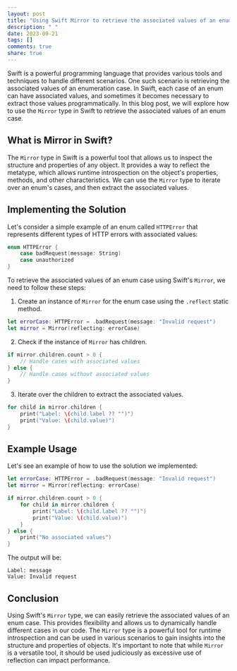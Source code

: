 ```yaml
---
layout: post
title: "Using Swift Mirror to retrieve the associated values of an enum case"
description: " "
date: 2023-09-21
tags: []
comments: true
share: true
---
```


Swift is a powerful programming language that provides various tools and techniques to handle different scenarios. One such scenario is retrieving the associated values of an enumeration case. In Swift, each case of an enum can have associated values, and sometimes it becomes necessary to extract those values programmatically. In this blog post, we will explore how to use the `Mirror` type in Swift to retrieve the associated values of an enum case.

## What is Mirror in Swift?

The `Mirror` type in Swift is a powerful tool that allows us to inspect the structure and properties of any object. It provides a way to reflect the metatype, which allows runtime introspection on the object's properties, methods, and other characteristics. We can use the `Mirror` type to iterate over an enum's cases, and then extract the associated values.

## Implementing the Solution

Let's consider a simple example of an enum called `HTTPError` that represents different types of HTTP errors with associated values:

```swift
enum HTTPError {
    case badRequest(message: String)
    case unauthorized
}
```
To retrieve the associated values of an enum case using Swift's `Mirror`, we need to follow these steps:

1. Create an instance of `Mirror` for the enum case using the `.reflect` static method.

```swift
let errorCase: HTTPError = .badRequest(message: "Invalid request")
let mirror = Mirror(reflecting: errorCase)
```

2. Check if the instance of `Mirror` has children.

```swift
if mirror.children.count > 0 {
    // Handle cases with associated values
} else {
    // Handle cases without associated values
}
```

3. Iterate over the children to extract the associated values.

```swift
for child in mirror.children {
    print("Label: \(child.label ?? "")")
    print("Value: \(child.value)")
}
```

## Example Usage

Let's see an example of how to use the solution we implemented:

```swift
let errorCase: HTTPError = .badRequest(message: "Invalid request")
let mirror = Mirror(reflecting: errorCase)

if mirror.children.count > 0 {
    for child in mirror.children {
        print("Label: \(child.label ?? "")")
        print("Value: \(child.value)")
    }
} else {
    print("No associated values")
}
```

The output will be:

```
Label: message
Value: Invalid request
```

## Conclusion

Using Swift's `Mirror` type, we can easily retrieve the associated values of an enum case. This provides flexibility and allows us to dynamically handle different cases in our code. The `Mirror` type is a powerful tool for runtime introspection and can be used in various scenarios to gain insights into the structure and properties of objects. It's important to note that while `Mirror` is a versatile tool, it should be used judiciously as excessive use of reflection can impact performance.
